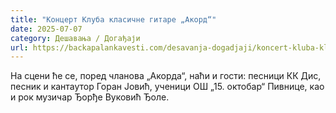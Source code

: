 ```yaml
---
title: "Концерт Клуба класичне гитаре „Акорд“"
date: 2025-07-07
category: Дешавања / Догађаји
url: https://backapalankavesti.com/desavanja-dogadjaji/koncert-kluba-klasicne-gitare-akord-4/
---
```


На сцени ће се, поред чланова „Акорда“, наћи и гости: песници КК Дис, песник и кантаутор Горан Јовић, ученици ОШ „15. октобар“ Пивнице, као и рок музичар Ђорђе Вуковић Ђоле.
